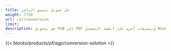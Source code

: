 ```yaml
---
title: حل تحويل تنسيق الناشر 
weight: 7730
url: /ar/conversion
limit: 
description: قم بتحويل PUB إلى PDF وتنسيقات أخرى على أنظمة التشغيل Windows و Linux و Mac OS X. وظيفة تحويل الناشر التي يسهل دمجها في الحل الخاص بك.
---
```


{{< blocks/products/pf/agp/conversion-solution >}} 